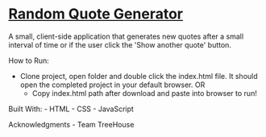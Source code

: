 # [Random Quote Generator](https://jackson-hagin-portfolio.herokuapp.com/projects/0)

A small, client-side application that generates new quotes after a small interval of time or if the user click the 'Show another quote' button.

How to Run:
- Clone project, open folder and double click the index.html file. It should open the completed project in your default browser.
      OR
    - Copy index.html path after download and paste into browser to run!

Built With:
    - HTML
    - CSS
    - JavaScript

Acknowledgments
    - Team TreeHouse

